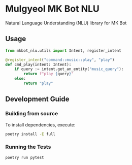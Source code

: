 # Mulgyeol MK Bot NLU
Natural Language Understanding (NLU) library for MK Bot

## Usage
```python
from mkbot_nlu.utils import Intent, register_intent

@register_intent("command::music::play", "play")
def cmd_play(intent: Intent):
    if query := intent.get_an_entity("music_query"):
        return f"play {query}"
    else:
        return "play"
```

## Development Guide
### Building from source
To install dependencies, execute:
```sh
poetry install -E full
```

### Running the Tests
```sh
poetry run pytest
```
